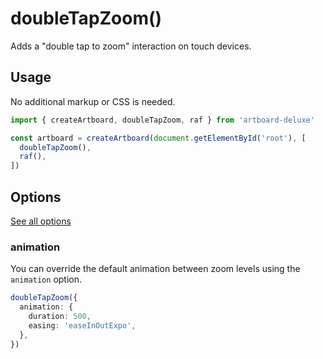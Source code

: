 # doubleTapZoom()

Adds a "double tap to zoom" interaction on touch devices.

<CodePen id="xbKdmQZ" />

## Usage

No additional markup or CSS is needed.

```typescript
import { createArtboard, doubleTapZoom, raf } from 'artboard-deluxe'

const artboard = createArtboard(document.getElementById('root'), [
  doubleTapZoom(),
  raf(),
])
```

## Options

[See all options](/api/functions/doubleTapZoom.html#parameters)

### animation

You can override the default animation between zoom levels using the `animation`
option.

```typescript
doubleTapZoom({
  animation: {
    duration: 500,
    easing: 'easeInOutExpo',
  },
})
```
